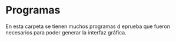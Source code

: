 # Programas
En esta carpeta se tienen muchos programas d eprueba que fueron necesarios para poder generar la interfaz gráfica.


